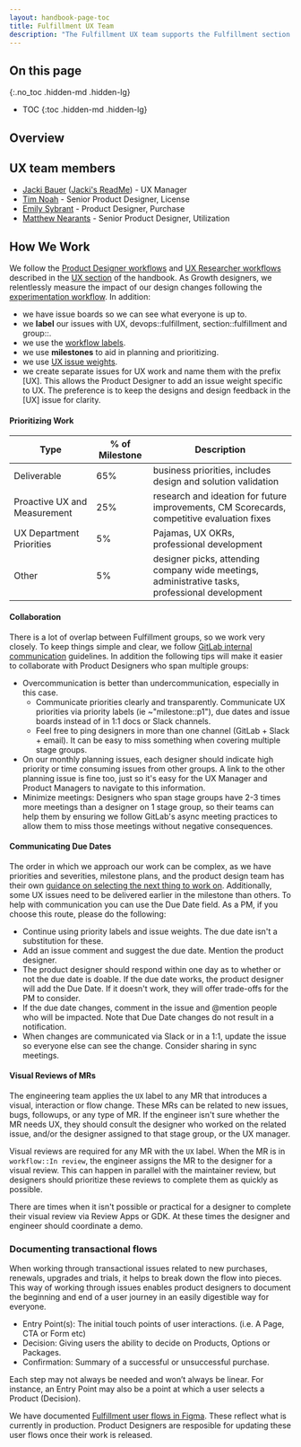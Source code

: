 ```yaml
---
layout: handbook-page-toc
title: Fulfillment UX Team
description: "The Fulfillment UX team supports the Fulfillment section to provide customers a great experience with buying, upgrading and renewing GitLab."
---
```

## On this page
{:.no_toc .hidden-md .hidden-lg}

- TOC
{:toc .hidden-md .hidden-lg}

## Overview



## UX team members

- [Jacki Bauer](/company/team/#jackib) ([Jacki's ReadMe](https://gitlab.com/jackib/jacki-bauer/blob/master/README.md)) - UX Manager
- [Tim Noah](/company/team/#timnoah) - Senior Product Designer, License
- [Emily Sybrant](/company/team/#esybrant) - Product Designer, Purchase
- [Matthew Nearants](/company/team/#mnearents) - Senior Product Designer, Utilization


## How We Work

We follow the [Product Designer workflows](/handbook/engineering/ux/ux-designer/) and [UX Researcher workflows](/handbook/engineering/ux/ux-research/) described in the [UX section](/handbook/engineering/ux/) of the handbook. As Growth designers, we relentlessly measure the impact of our design changes following the [experimentation workflow](/handbook/engineering/development/growth/experimentation/). In addition:

- we have issue boards so we can see what everyone is up to.
- we **label** our issues with UX, devops::fulfillment, section::fulfillment and group::.
- we use the [workflow labels](https://gitlab.com/groups/gitlab-org/-/labels?utf8=%E2%9C%93&subscribed=&search=workflow%3A%3A).
- we use **milestones** to aid in planning and prioritizing.
- we use [UX issue weights](https://about.gitlab.com/handbook/engineering/ux/ux-designer/#ux-issue-weights).
- we create separate issues for UX work and name them with the prefix [UX]. This allows the Product Designer to add an issue weight specific to UX. The preference is to keep the designs and design feedback in the [UX] issue for clarity. 

#### Prioritizing Work 

| Type                         | % of Milestone | Description                                                                                     |
|------------------------------|----------------|-------------------------------------------------------------------------------------------------|
| Deliverable                  | 65%            | business priorities, includes design and solution validation                                    |
| Proactive UX and Measurement | 25%            | research and ideation for future improvements, CM Scorecards, competitive evaluation fixes      |
| UX Department Priorities     | 5%             | Pajamas, UX OKRs, professional development                                                      |
| Other                        | 5%             | designer picks, attending company wide meetings, administrative tasks, professional development |


#### Collaboration 

There is a lot of overlap between Fulfillment groups, so we work very closely. To keep things simple and clear, we follow [GitLab internal communication](/handbook/communication/internal-communications) guidelines. In addition the following tips will make it easier to collaborate with Product Designers who span multiple groups:

- Overcommunication is better than undercommunication, especially in this case.
    - Communicate priorities clearly and transparently. Communicate UX priorities via priority labels (ie ~"milestone::p1"), due dates and issue boards instead of in 1:1 docs or Slack channels.
    - Feel free to ping designers in more than one channel (GitLab + Slack + email). It can be easy to miss something when covering multiple stage groups.
- On our monthly planning issues, each designer should indicate high priority or time consuming issues from other groups. A link to the other planning issue is fine too, just so it's easy for the UX Manager and Product Managers to navigate to this information.
- Minimize meetings: Designers who span stage groups have 2-3 times more meetings than a designer on 1 stage group, so their teams can help them by ensuring we follow GitLab's async meeting practices to allow them to miss those meetings without negative consequences.

#### Communicating Due Dates

The order in which we approach our work can be complex, as we have priorities and severities, milestone plans, and the product design team has their own [guidance on selecting the next thing to work on](/handbook/engineering/ux/ux-designer/#priority-for-ux-issues). Additionally, some UX issues need to be delivered earlier in the milestone than others. To help with communication you can use the Due Date field. As a PM, if you choose this route, please do the following:

- Continue using priority labels and issue weights. The due date isn't a substitution for these.
- Add an issue comment and suggest the due date. Mention the product designer.
- The product designer should respond within one day as to whether or not the due date is doable. If the due date works, the product designer will add the Due Date. If it doesn't work, they will offer trade-offs for the PM to consider.
- If the due date changes, comment in the issue and @mention people who will be impacted. Note that Due Date changes do not result in a notification.
- When changes are communicated via Slack or in a 1:1, update the issue so everyone else can see the change. Consider sharing in sync meetings.

#### Visual Reviews of MRs

The engineering team applies the `UX` label to any MR that introduces a visual, interaction or flow change. These MRs can be related to new issues, bugs, followups, or any type of MR. If the engineer isn't sure whether the MR needs UX, they should consult the designer who worked on the related issue, and/or the designer assigned to that stage group, or the UX manager.

Visual reviews are required for any MR with the `UX` label. When the MR is in `workflow::In review`, the engineer assigns the MR to the designer for a visual review. This can happen in parallel with the maintainer review, but designers should prioritize these reviews to complete them as quickly as possible.

There are times when it isn't possible or practical for a designer to complete their visual review via Review Apps or GDK. At these times the designer and engineer should coordinate a demo.


### Documenting transactional flows

When working through transactional issues related to new purchases, renewals, upgrades and trials, it helps to break down the flow into pieces. This way of working through issues enables product designers to document the beginning and end of a user journey in an easily digestible way for everyone.

- Entry Point(s): The initial touch points of user interactions. (i.e. A Page, CTA or Form etc)
- Decision: Giving users the ability to decide on Products, Options or Packages.
- Confirmation: Summary of a successful or unsuccessful purchase.

Each step may not always be needed and won’t always be linear. For instance, an Entry Point may also be a point at which a user selects a Product (Decision).

We have documented [Fulfillment user flows in Figma](https://www.figma.com/file/DCq7K8Srsv79tbH1yRkGbl/Document-user-flows-%5Bgitlab-org%2F-%2Fepics%2F3603%5D?node-id=0%3A1). These reflect what is currently in production. Product Designers are resposible for updating these user flows once their work is released.
